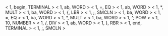< 1, begin, TERMINAL > 
 < 1, ab, WORD > 
 < 1, =, EQ > 
 < 1, ab, WORD > 
 < 1, *, MULT > 
 < 1, ba, WORD > 
 < 1, {, LBR > 
 < 1, ;, SMCLN > 
 < 1, ba, WORD > 
 < 1, =, EQ > 
 < 1, ba, WORD > 
 < 1, *, MULT > 
 < 1, ba, WORD > 
 < 1, ^, POW > 
 < 1, 10, NUMBER > 
 < 1, /, DIV > 
 < 1, ab, WORD > 
 < 1, }, RBR > 
 < 1, end, TERMINAL > 
 < 1, ;, SMCLN > 
